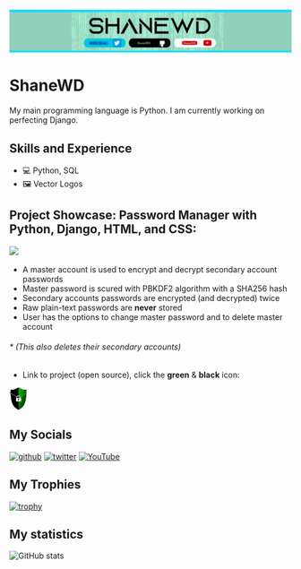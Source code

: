 ![Banner](https://github.com/ShaneWD/ShaneWD/blob/main/banner(thin)(cropped).png)
# ShaneWD
My main programming language is Python. I am currently working on perfecting Django.

## Skills and Experience 
* 💻 Python, SQL
* 🖼 Vector Logos

## Project Showcase: Password Manager with Python, Django, HTML, and CSS:
<image src= "https://github.com/ShaneWD/PasswordManagerWebsite/blob/master/demo.gif" width = 800>

* A master account is used to encrypt and decrypt secondary account passwords 
* Master password is scured with PBKDF2 algorithm with a SHA256 hash
* Secondary accounts passwords are encrypted (and decrypted) twice 
* Raw plain-text passwords are **never** stored 
* User has the options to change master password and to delete master account 
######                       * (This also deletes their secondary accounts)
* Link to project (open source), click the **green** & **black** icon:

[<img src='https://github.com/ShaneWD/PasswordManagerWebsite/blob/master/static/images/logo.png' target = "_blank" alt='' height='40'>](https://github.com/ShaneWD/PasswordManagerWebsite) 


## My Socials

[<img src='https://cdn.jsdelivr.net/npm/simple-icons@3.0.1/icons/github.svg' alt='github' height='40'>](https://github.com/ShaneWD)  [<img src='https://cdn.jsdelivr.net/npm/simple-icons@3.0.1/icons/twitter.svg' alt='twitter' height='40'>](https://twitter.com/dsi_Shane)  [<img src='https://cdn.jsdelivr.net/npm/simple-icons@3.0.1/icons/youtube.svg' alt='YouTube' height='40'>](https://www.youtube.com/channel/UCfRjte3cG1e9YI_cce_0oPQ)  

## My Trophies

[![trophy](https://github-profile-trophy.vercel.app/?username=ShaneWD)](https://github.com/ryo-ma/github-profile-trophy)

## My statistics

![GitHub stats](https://github-readme-stats.vercel.app/api?username=ShaneWD&show_icons=true)  

